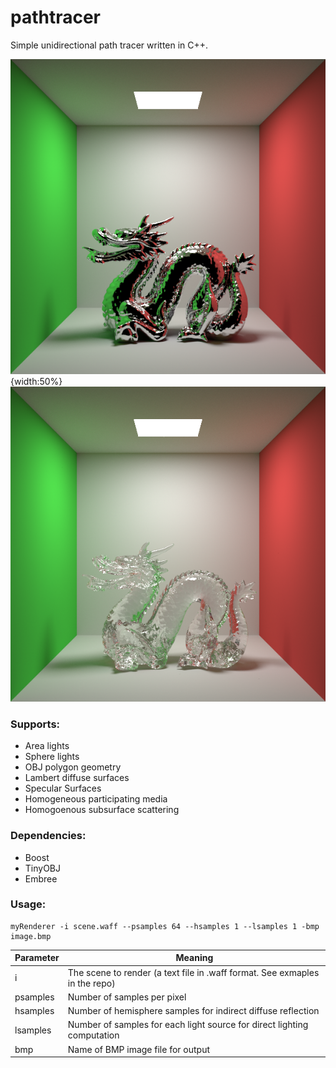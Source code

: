 # pathtracer
Simple unidirectional path tracer written in C++.

![](/images/dragonChrome.bmp){width:50%} ![](/images/dragonGlass.bmp)

### Supports:
* Area lights
* Sphere lights
* OBJ polygon geometry
* Lambert diffuse surfaces
* Specular Surfaces
* Homogeneous participating media
* Homogoenous subsurface scattering

### Dependencies:
* Boost
* TinyOBJ
* Embree

### Usage:
```
myRenderer -i scene.waff --psamples 64 --hsamples 1 --lsamples 1 -bmp image.bmp
```

Parameter | Meaning
----------|----------
i | The scene to render (a text file in .waff format. See exmaples in the repo)
psamples | Number of samples per pixel
hsamples | Number of hemisphere samples for indirect diffuse reflection
lsamples | Number of samples for each light source for direct lighting computation
bmp | Name of BMP image file for output
